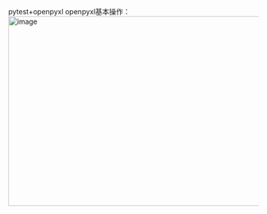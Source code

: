 pytest+openpyxl
openpyxl基本操作：
<img width="590" height="383" alt="image" src="https://github.com/user-attachments/assets/5542089a-891a-4dc9-9ee6-647884ac0fcb" />
